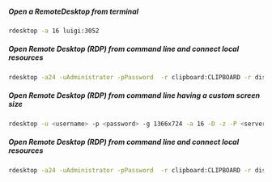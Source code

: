 ##### Open a RemoteDesktop from terminal
```sh
rdesktop -a 16 luigi:3052
```

##### Open Remote Desktop (RDP) from command line and connect local resources
```sh
rdesktop -a24 -uAdministrator -pPassword  -r clipboard:CLIPBOARD -r disk:share=~/share -z -g 1280x900 -0 $@ &
```

##### Open Remote Desktop (RDP) from command line having a custom screen size
```sh
rdesktop -u <username> -p <password> -g 1366x724 -a 16 -D -z -P <servername / IP Address>
```

##### Open Remote Desktop (RDP) from command line and connect local resources
```sh
rdesktop -a24 -uAdministrator -pPassword  -r clipboard:CLIPBOARD -r disk:share=~/share -z -g 1280x900 -0 $@ &
```
